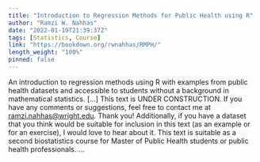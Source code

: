 ```yaml
---
title: "Introduction to Regression Methods for Public Health using R"
author: "Ramzi W. Nahhas"
date: "2022-01-19T21:39:37Z"
tags: [Statistics, Course]
link: "https://bookdown.org/rwnahhas/RMPH/"
length_weight: "100%"
pinned: false
---
```


An introduction to regression methods using R with examples from public health datasets and accessible to students without a background in mathematical statistics. [...] This text is UNDER CONSTRUCTION. If you have any comments or suggestions, feel free to contact me at ramzi.nahhas@wright.edu. Thank you! Additionally, if you have a dataset that you think would be suitable for inclusion in this text (as an example or for an exercise), I would love to hear about it. This text is suitable as a second biostatistics course for Master of Public Health students or public health professionals. ...
